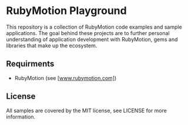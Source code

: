 # RubyMotion Playground

This repository is a collection of RubyMotion code examples and sample
applications. The goal behind these projects are to further personal
understanding of application development with RubyMotion, gems and
libraries that make up the ecosystem.

## Requirments

* RubyMotion (see [www.rubymotion.com])

[www.rubymotion.com]: http://www.rubymotion.com/ 'RubyMotion'

## License

All samples are covered by the MIT license, see LICENSE for more information.